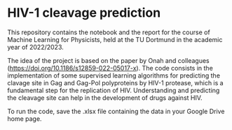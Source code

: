 # HIV-1 cleavage prediction
This repository contains the notebook and the report for the course of Machine Learning for Physicists, held at the TU Dortmund in the academic year of 2022/2023.

The idea of the project is based on the paper by Onah and colleagues (https://doi.org/10.1186/s12859-022-05017-x). The code consists in the implementation of some supervised learning algorithms for predicting the clavage site in Gag and Gag-Pol polyproteins by HIV-1 protease, which is a fundamental step for the replication of HIV. Understanding and predicting the cleavage site can help in the development of drugs against HIV.

To run the code, save the .xlsx file containing the data in your Google Drive home page.
